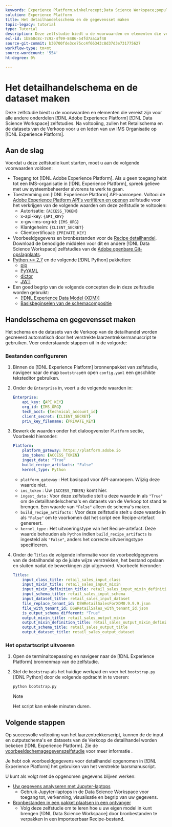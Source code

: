```yaml
---
keywords: Experience Platform;winkelrecept;Data Science Workspace;populaire onderwerpen;recepten
solution: Experience Platform
title: Het detailhandelsschema en de gegevensset maken
topic-legacy: tutorial
type: Tutorial
description: Deze zelfstudie biedt u de voorwaarden en elementen die vereist zijn voor alle andere zelfstudies voor de Adobe Experience Platform Data Science Workspace. Na voltooiing, zullen het Retailschema en de datasets van de Verkoop voor u en leden van uw organisatie IMS op Experience Platform beschikbaar zijn.
exl-id: 1b868c8c-7c92-4f99-8486-54fd7aa1af48
source-git-commit: b30700fde3ce75cc4f66343c8d37d3e731775627
workflow-type: tm+mt
source-wordcount: '554'
ht-degree: 0%

---
```



# Het detailhandelschema en de dataset maken

Deze zelfstudie biedt u de voorwaarden en elementen die vereist zijn voor alle andere onderdelen [!DNL Adobe Experience Platform] [!DNL Data Science Workspace] zelfstudies. Na voltooiing, zullen het Retailschema en de datasets van de Verkoop voor u en leden van uw IMS Organisatie op [!DNL Experience Platform].

## Aan de slag

Voordat u deze zelfstudie kunt starten, moet u aan de volgende voorwaarden voldoen:
- Toegang tot [!DNL Adobe Experience Platform]. Als u geen toegang hebt tot een IMS-organisatie in [!DNL Experience Platform], spreek gelieve met uw systeembeheerder alvorens te werk te gaan.
- Toestemming om [!DNL Experience Platform] API-aanroepen. Voltooi de [Adobe Experience Platform API&#39;s verifiëren en openen](https://www.adobe.com/go/platform-api-authentication-en) zelfstudie voor het verkrijgen van de volgende waarden om deze zelfstudie te voltooien:
   - Autorisatie: `{ACCESS_TOKEN}`
   - x-api-key: `{API_KEY}`
   - x-gw-ims-org-id: `{IMS_ORG}`
   - Klantgeheim: `{CLIENT_SECRET}`
   - Clientcertificaat: `{PRIVATE_KEY}`
- Voorbeeldgegevens en bronbestanden voor de [Recipe detailhandel](../pre-built-recipes/retail-sales.md). Download de benodigde middelen voor dit en andere [!DNL Data Science Workspace] zelfstudies van de [Adobe openbare Git-opslagplaats](https://github.com/adobe/experience-platform-dsw-reference/).
- [Python >= 2,7](https://www.python.org/downloads/) en de volgende [!DNL Python] pakketten:
   - [pip](https://pypi.org/project/pip/)
   - [PyYAML](https://pyyaml.org/)
   - [dictor](https://pypi.org/project/dictor/)
   - [JWT](https://pypi.org/project/jwt/)
- Een goed begrip van de volgende concepten die in deze zelfstudie worden gebruikt:
   - [[!DNL Experience Data Model (XDM)]](../../xdm/home.md)
   - [Basisbeginselen van de schemacompositie](../../xdm/schema/field-dictionary.md)

## Handelsschema en gegevensset maken

Het schema en de datasets van de Verkoop van de detailhandel worden gecreeerd automatisch door het verstrekte laarzentrekkermanuscript te gebruiken. Voer onderstaande stappen uit in de volgorde:

### Bestanden configureren

1. Binnen de [!DNL Experience Platform] bronnenpakket van zelfstudie, navigeer naar de map `bootstrap`en open `config.yaml` een geschikte teksteditor gebruiken.
2. Onder de `Enterprise` in, voert u de volgende waarden in:

   ```yaml
   Enterprise:
       api_key: {API_KEY}
       org_id: {IMS_ORG}
       tech_acct: {technical_account_id}
       client_secret: {CLIENT_SECRET}
       priv_key_filename: {PRIVATE_KEY}
   ```

3. Bewerk de waarden onder het dialoogvenster `Platform` sectie, Voorbeeld hieronder:

   ```yaml
   Platform:
       platform_gateway: https://platform.adobe.io
       ims_token: {ACCESS_TOKEN}
       ingest_data: "True"
       build_recipe_artifacts: "False"
       kernel_type: Python
   ```

   - `platform_gateway` : Het basispad voor API-aanroepen. Wijzig deze waarde niet.
   - `ims_token` : Uw `{ACCESS_TOKEN}` komt hier.
   - `ingest_data` : Voor deze zelfstudie stelt u deze waarde in als `"True"` om de detailhandelschema&#39;s en datasets van de Verkoop tot stand te brengen. Een waarde van `"False"` alleen de schema&#39;s maken.
   - `build_recipe_artifacts` : Voor deze zelfstudie stelt u deze waarde in als `"False"` om te voorkomen dat het script een Recipe-artefact genereert.
   - `kernel_type` : Het uitvoeringstype van het Recipe-artefact. Deze waarde behouden als `Python` indien `build_recipe_artifacts` is ingesteld als `"False"`, anders het correcte uitvoeringstype specificeren.

4. Onder de `Titles` de volgende informatie voor de voorbeeldgegevens van de detailhandel op de juiste wijze verstrekken, het bestand opslaan en sluiten nadat de bewerkingen zijn uitgevoerd. Voorbeeld hieronder:

   ```yaml
   Titles:
       input_class_title: retail_sales_input_class
       input_mixin_title: retail_sales_input_mixin
       input_mixin_definition_title: retail_sales_input_mixin_definition
       input_schema_title: retail_sales_input_schema
       input_dataset_title: retail_sales_input_dataset
       file_replace_tenant_id: DSWRetailSalesForXDM0.9.9.9.json
       file_with_tenant_id: DSWRetailSales_with_tenant_id.json
       is_output_schema_different: "True"
       output_mixin_title: retail_sales_output_mixin
       output_mixin_definition_title: retail_sales_output_mixin_definition
       output_schema_title: retail_sales_output_title
       output_dataset_title: retail_sales_output_dataset
   ```

### Het opstartscript uitvoeren

1. Open de terminaltoepassing en navigeer naar de [!DNL Experience Platform] bronnenmap van de zelfstudie.
2. Stel de `bootstrap` als het huidige werkpad en voer het `bootstrap.py` [!DNL Python] door de volgende opdracht in te voeren:

   ```bash
   python bootstrap.py
   ```

   >[!NOTE]
   >
   >Het script kan enkele minuten duren.

## Volgende stappen

Op succesvolle voltooiing van het laarzentrekkerscript, kunnen de de input en outputschema&#39;s en datasets van de Verkoop de detailhandel worden bekeken [!DNL Experience Platform]. Zie de [voorbeeldschemagegevenszelfstudie](./preview-schema-data.md)
voor meer informatie .

Je hebt ook voorbeeldgegevens voor detailhandel opgenomen in [!DNL Experience Platform] het gebruiken van het verstrekte laarsmanuscript.

U kunt als volgt met de opgenomen gegevens blijven werken:
- [Uw gegevens analyseren met Jupyter-laptops](../jupyterlab/analyze-your-data.md)
   - Gebruik Jupyter-laptops in de Data Science Workspace voor toegang tot, verkenning, visualisatie en begrip van uw gegevens.
- [Bronbestanden in een pakket plaatsen in een ontvanger](./package-source-files-recipe.md)
   - Volg deze zelfstudie om te leren hoe u uw eigen model in kunt brengen [!DNL Data Science Workspace] door bronbestanden te verpakken in een importeerbaar Recipe-bestand.
